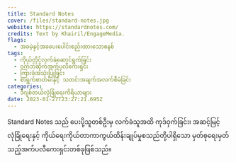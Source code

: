 ```yaml
---
title: Standard Notes
cover: /files/standard-notes.jpg
website: https://standardnotes.com/
credits: Text by Khairil/EngageMedia.
flags:
  - အခမဲ့နှင့်အခပေးပေါင်းစည်းထားသောစနစ်
tags:
  - ကိုယ်တိုင်လက်ခံဆောင်ရွက်ခြင်း
  - ဝက်ဘ်ဆိုက်အက်ပလီကေးရှင်း
  - ကြားခံအသုံးပြုခြင်း
  - စာရွက်စာတမ်းနှင့် သတင်းအချက်အလက်စီမံခြင်း
categories:
  - ဒီဂျစ်တယ်လုံခြုံရေးကိရိယာများ
date: 2023-01-27T23:27:21.695Z
---
```

S﻿tandard Notes သည် ပေးပို့သူတစ်ဦးမှ လက်ခံသူအထိ ကုဒ်ဝှက်ခြင်း၊ အဆင့်မြင့်လုံခြုံရေးနှင့် ကိုယ်ရေးကိုယ်တာကာကွယ်ထိန်းချုပ်မှုစသည်တို့ပါရှိသော မှတ်စုရေးမှတ်သည့်အက်ပလီကေးရှင်းတစ်ခုဖြစ်သည်။